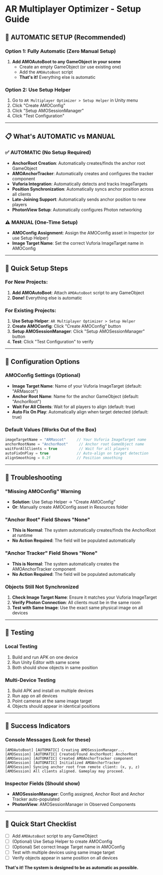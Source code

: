 # AR Multiplayer Optimizer - Setup Guide

## 🚀 **AUTOMATIC SETUP (Recommended)**

### **Option 1: Fully Automatic (Zero Manual Setup)**
1. **Add AMOAutoBoot to any GameObject in your scene**
   - Create an empty GameObject (or use existing one)
   - Add the `AMOAutoBoot` script
   - **That's it!** Everything else is automatic

### **Option 2: Use Setup Helper**
1. Go to `AR Multiplayer Optimizer > Setup Helper` in Unity menu
2. Click "Create AMOConfig" 
3. Click "Setup AMOSessionManager"
4. Click "Test Configuration"

---

## 📋 **What's AUTOMATIC vs MANUAL**

### ✅ **AUTOMATIC (No Setup Required)**
- **AnchorRoot Creation**: Automatically creates/finds the anchor root GameObject
- **AMOAnchorTracker**: Automatically creates and configures the tracker component
- **Vuforia Integration**: Automatically detects and tracks ImageTargets
- **Position Synchronization**: Automatically syncs anchor position across all clients
- **Late-Joining Support**: Automatically sends anchor position to new players
- **PhotonView Setup**: Automatically configures Photon networking

### ⚠️ **MANUAL (One-Time Setup)**
- **AMOConfig Assignment**: Assign the AMOConfig asset in Inspector (or use Setup Helper)
- **Image Target Name**: Set the correct Vuforia ImageTarget name in AMOConfig

---

## 🔧 **Quick Setup Steps**

### **For New Projects:**
1. **Add AMOAutoBoot**: Attach `AMOAutoBoot` script to any GameObject
2. **Done!** Everything else is automatic

### **For Existing Projects:**
1. **Use Setup Helper**: `AR Multiplayer Optimizer > Setup Helper`
2. **Create AMOConfig**: Click "Create AMOConfig" button
3. **Setup AMOSessionManager**: Click "Setup AMOSessionManager" button
4. **Test**: Click "Test Configuration" to verify

---

## 🎯 **Configuration Options**

### **AMOConfig Settings (Optional)**
- **Image Target Name**: Name of your Vuforia ImageTarget (default: "ARMascot")
- **Anchor Root Name**: Name for the anchor GameObject (default: "AnchorRoot")
- **Wait For All Clients**: Wait for all players to align (default: true)
- **Auto Fix On Play**: Automatically align when target detected (default: true)

### **Default Values (Works Out of the Box)**
```csharp
imageTargetName = "ARMascot"     // Your Vuforia ImageTarget name
anchorRootName = "AnchorRoot"     // Anchor root GameObject name
waitForAllClients = true          // Wait for all players
autoFixOnPlay = true             // Auto-align on target detection
alignSmoothing = 0.2f            // Position smoothing
```

---

## 🐛 **Troubleshooting**

### **"Missing AMOConfig" Warning**
- **Solution**: Use Setup Helper → "Create AMOConfig"
- **Or**: Manually create AMOConfig asset in Resources folder

### **"Anchor Root" Field Shows "None"**
- **This is Normal**: The system automatically creates/finds the AnchorRoot at runtime
- **No Action Required**: The field will be populated automatically

### **"Anchor Tracker" Field Shows "None"**
- **This is Normal**: The system automatically creates the AMOAnchorTracker component
- **No Action Required**: The field will be populated automatically

### **Objects Still Not Synchronized**
1. **Check Image Target Name**: Ensure it matches your Vuforia ImageTarget
2. **Verify Photon Connection**: All clients must be in the same room
3. **Test with Same Image**: Use the exact same physical image on all devices

---

## 📱 **Testing**

### **Local Testing**
1. Build and run APK on one device
2. Run Unity Editor with same scene
3. Both should show objects in same position

### **Multi-Device Testing**
1. Build APK and install on multiple devices
2. Run app on all devices
3. Point cameras at the same image target
4. Objects should appear in identical positions

---

## 🎉 **Success Indicators**

### **Console Messages (Look for these)**
```
[AMOAutoBoot] [AUTOMATIC] Creating AMOSessionManager...
[AMOSession] [AUTOMATIC] Created/Found AnchorRoot: AnchorRoot
[AMOSession] [AUTOMATIC] Created AMOAnchorTracker component
[AMOSession] [AUTOMATIC] Initialized AMOAnchorTracker
[AMOSession] Syncing anchor root from remote client: (x, y, z)
[AMOSession] All clients aligned. Gameplay may proceed.
```

### **Inspector Fields (Should show)**
- **AMOSessionManager**: Config assigned, Anchor Root and Anchor Tracker auto-populated
- **PhotonView**: AMOSessionManager in Observed Components

---

## 🚀 **Quick Start Checklist**

- [ ] Add `AMOAutoBoot` script to any GameObject
- [ ] (Optional) Use Setup Helper to create AMOConfig
- [ ] (Optional) Set correct Image Target name in AMOConfig
- [ ] Test with multiple devices using same image target
- [ ] Verify objects appear in same position on all devices

**That's it! The system is designed to be as automatic as possible.**

